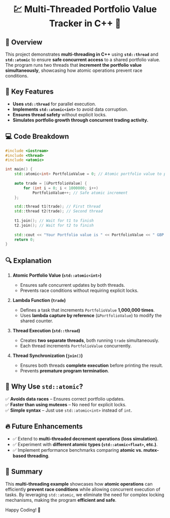 <div align="center">

# 💹 Multi-Threaded Portfolio Value Tracker in C++ 🚀

</div>

## 📖 Overview
This project demonstrates **multi-threading in C++** using **`std::thread`** and **`std::atomic`** to ensure **safe concurrent access** to a shared portfolio value. The program runs two threads that **increment the portfolio value simultaneously**, showcasing how atomic operations prevent race conditions.

## 🔑 Key Features
- **Uses `std::thread`** for parallel execution.
- **Implements `std::atomic<int>`** to avoid data corruption.
- **Ensures thread safety** without explicit locks.
- **Simulates portfolio growth through concurrent trading activity.**

## 💻 Code Breakdown
```cpp
#include <iostream>
#include <thread>
#include <atomic>

int main() {
    std::atomic<int> PortfolioValue = 0; // Atomic portfolio value to prevent race conditions
    
    auto trade = [&PortfolioValue] {
        for (int i = 0; i < 1000000; i++)
            PortfolioValue++; // Safe atomic increment
    };

    std::thread t1(trade); // First thread
    std::thread t2(trade); // Second thread
    
    t1.join(); // Wait for t1 to finish
    t2.join(); // Wait for t2 to finish
    
    std::cout << "Your Portfolio value is " << PortfolioValue << " GBP.\n";
    return 0;
}
```

## 🔍 Explanation
1. **Atomic Portfolio Value (`std::atomic<int>`)**
   - Ensures safe concurrent updates by both threads.
   - Prevents race conditions without requiring explicit locks.

2. **Lambda Function (`trade`)**
   - Defines a task that increments `PortfolioValue` **1,000,000 times**.
   - Uses **lambda capture by reference** (`&PortfolioValue`) to modify the shared counter.

3. **Thread Execution (`std::thread`)**
   - Creates **two separate threads**, both running `trade` simultaneously.
   - Each thread increments `PortfolioValue` concurrently.

4. **Thread Synchronization (`join()`)**
   - Ensures both threads **complete execution** before printing the result.
   - Prevents **premature program termination**.

## 🚀 Why Use `std::atomic`?
✅ **Avoids data races** – Ensures correct portfolio updates.  
✅ **Faster than using mutexes** – No need for explicit locks.  
✅ **Simple syntax** – Just use `std::atomic<int>` instead of `int`.  

## 🔥 Future Enhancements
- ✅ Extend to **multi-threaded decrement operations (loss simulation)**.
- ✅ Experiment with **different atomic types (`std::atomic<float>`, etc.)**.
- ✅ Implement performance benchmarks comparing **atomic vs. mutex-based threading**.

## 🎯 Summary
This **multi-threading example** showcases how **atomic operations** can efficiently **prevent race conditions** while allowing concurrent execution of tasks. By leveraging `std::atomic`, we eliminate the need for complex locking mechanisms, making the program **efficient and safe**.

Happy Coding! 🎉

